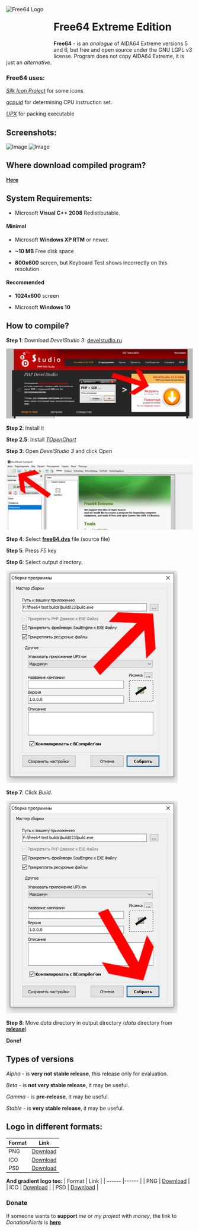 <img width="128" height="128" align="left" alt="Free64 Logo"  src="https://github.com/emildalalyan/free64/blob/master/free64-logo.png?raw=true">   

# Free64 Extreme Edition

**Free64** - is an *analogue* of AIDA64 Extreme versions 5 and 6, but free and open source under the GNU LGPL v3 license.
Program does not copy AIDA64 Extreme, it is just an *alternative*.

### Free64 uses:
[*Silk Icon Project*](http://www.famfamfam.com/lab/icons/silk) for some icons

[*gcpuid*](https://github.com/emildalalyan/gcpuid) for determining CPU instruction set.

[*UPX*](http://github.com/upx/upx) for packing executable

## Screenshots:

![Image](https://raw.githubusercontent.com/emildalalyan/free64/master/screen1.png?raw=true "Screenshot")
![Image](https://raw.githubusercontent.com/emildalalyan/free64/master/screen2.png?raw=true "Screenshot")

## Where download compiled program?

[**Here**](https://github.com/emildalalyan/free64/releases)

## System Requirements:
+ Microsoft **Visual C++ 2008** Redistibutable.

#### Minimal
  + Microsoft **Windows XP RTM** or newer. 
  
  + **~10 MB** Free disk space
  
  + **800x600** screen, but Keyboard Test shows incorrectly on this resolution

#### Recommended
  + **1024x600** screen
  
  + Microsoft **Windows 10**

## How to compile?

**Step 1**: Download *DevelStudio 3*: [develstudio.ru](http://develstudio.ru)

![IMAGE](screens/how_to_start/1.png?raw=true)

**Step 2**: Install it

**Step 2.5**: Install *[TOpenChart](https://github.com/emildalalyan/openChart)*

**Step 3**: Open *DevelStudio 3* and click *Open*

![IMAGE](screens/how_to_start/2.png?raw=true)

**Step 4**: Select **[free64.dvs](free64.dvs?raw=true)** file (source file)

**Step 5**: Press *F5* key

**Step 6**: Select output directory.

![IMAGE](screens/how_to_start/3.png?raw=true)

**Step 7**: Click *Build*.

![IMAGE](screens/how_to_start/4.png?raw=true)

**Step 8**: Move *data* directory in output directory (*data* directory from **[release](https://github.com/emildalalyan/free64/releases)**)

**Done!**

## Types of versions

*Alpha* - is **very not stable release**, this release only for evaluation.

*Beta* - is **not very stable release**, it may be useful.

*Gamma* - is **pre-release**, it may be useful.

*Stable* - is **very stable release**, it may be useful.

## Logo in different formats:
  | Format | Link                                                                                |
  | ------ |------                                                                               |
  | PNG    | [Download](https://github.com/emildalalyan/free64/blob/master/free64-logo.png?raw=true) |
  | ICO    | [Download](https://github.com/emildalalyan/free64/blob/master/free64-logo.ico?raw=true) |
  | PSD    | [Download](https://github.com/emildalalyan/free64/blob/master/free64-logo.psd?raw=true) |
  
**And gradient logo too:**
  | Format | Link                                                                                         |
  | ------ |------                                                                                        |
  | PNG    | [Download](https://github.com/emildalalyan/free64/blob/master/free64-gradient-logo.png?raw=true) |
  | ICO    | [Download](https://github.com/emildalalyan/free64/blob/master/free64-gradient-logo.ico?raw=true) |
  | PSD    | [Download](https://github.com/emildalalyan/free64/blob/master/free64-gradient-logo.psd?raw=true) |

### Donate
If someone wants to **support** *me* or *my project* with *money*, the link to *DonationAlerts* is [**here**](https://donationalerts.com/r/emildalalyan)
